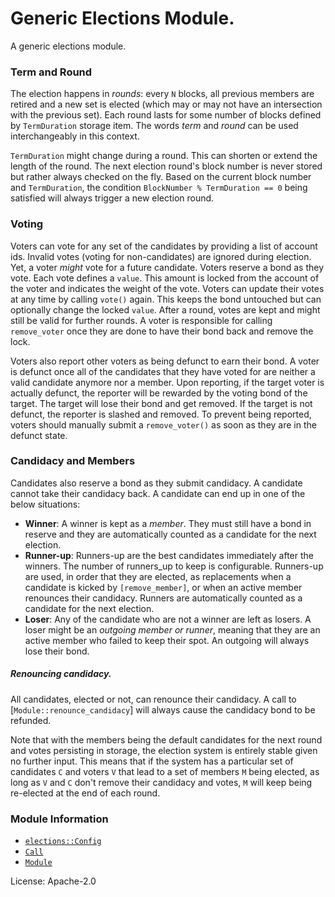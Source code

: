 # Generic Elections Module.

A generic elections module.

### Term and Round

The election happens in _rounds_: every `N` blocks, all previous members are retired and a new
set is elected (which may or may not have an intersection with the previous set). Each round
lasts for some number of blocks defined by `TermDuration` storage item. The words _term_ and
_round_ can be used interchangeably in this context.

`TermDuration` might change during a round. This can shorten or extend the length of the round.
The next election round's block number is never stored but rather always checked on the fly.
Based on the current block number and `TermDuration`, the condition `BlockNumber % TermDuration
== 0` being satisfied will always trigger a new election round.

### Voting

Voters can vote for any set of the candidates by providing a list of account ids. Invalid votes
(voting for non-candidates) are ignored during election. Yet, a voter _might_ vote for a future
candidate. Voters reserve a bond as they vote. Each vote defines a `value`. This amount is
locked from the account of the voter and indicates the weight of the vote. Voters can update
their votes at any time by calling `vote()` again. This keeps the bond untouched but can
optionally change the locked `value`. After a round, votes are kept and might still be valid for
further rounds. A voter is responsible for calling `remove_voter` once they are done to have
their bond back and remove the lock.

Voters also report other voters as being defunct to earn their bond. A voter is defunct once all
of the candidates that they have voted for are neither a valid candidate anymore nor a member.
Upon reporting, if the target voter is actually defunct, the reporter will be rewarded by the
voting bond of the target. The target will lose their bond and get removed. If the target is not
defunct, the reporter is slashed and removed. To prevent being reported, voters should manually
submit a `remove_voter()` as soon as they are in the defunct state.

### Candidacy and Members

Candidates also reserve a bond as they submit candidacy. A candidate cannot take their candidacy
back. A candidate can end up in one of the below situations:
  - **Winner**: A winner is kept as a _member_. They must still have a bond in reserve and they
    are automatically counted as a candidate for the next election.
  - **Runner-up**: Runners-up are the best candidates immediately after the winners. The number
    of runners_up to keep is configurable. Runners-up are used, in order that they are elected,
    as replacements when a candidate is kicked by `[remove_member]`, or when an active member
    renounces their candidacy. Runners are automatically counted as a candidate for the next
    election.
  - **Loser**: Any of the candidate who are not a winner are left as losers. A loser might be an
    _outgoing member or runner_, meaning that they are an active member who failed to keep their
    spot. An outgoing will always lose their bond.

##### Renouncing candidacy.

All candidates, elected or not, can renounce their candidacy. A call to [`Module::renounce_candidacy`]
will always cause the candidacy bond to be refunded.

Note that with the members being the default candidates for the next round and votes persisting
in storage, the election system is entirely stable given no further input. This means that if
the system has a particular set of candidates `C` and voters `V` that lead to a set of members
`M` being elected, as long as `V` and `C` don't remove their candidacy and votes, `M` will keep
being re-elected at the end of each round.

### Module Information

- [`elections::Config`](https://docs.rs/pallet-elections-phragmen/latest/pallet_elections_phragmen/trait.Config.html)
- [`Call`](https://docs.rs/pallet-elections-phragmen/latest/pallet_elections_phragmen/enum.Call.html)
- [`Module`](https://docs.rs/pallet-elections-phragmen/latest/pallet_elections_phragmen/struct.Module.html)

License: Apache-2.0
